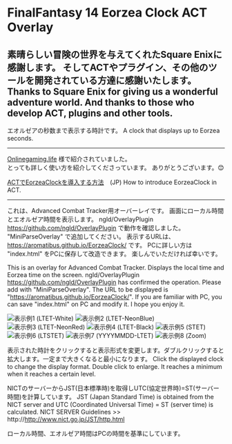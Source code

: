 # FinalFantasy 14 Eorzea Clock ACT Overlay

素晴らしい冒険の世界を与えてくれたSquare Enixに感謝します。
そしてACTやプラグイン、その他のツールを開発されている方達に感謝いたします。
Thanks to Square Enix for giving us a wonderful adventure world.
And thanks to those who develop ACT, plugins and other tools.
---
エオルゼアの秒数まで表示する時計です。
A clock that displays up to Eorzea seconds.

---
[Onlinegaming.life](https://onlinegaming.life/) 様で紹介されていました。  
とっても詳しく使い方を紹介してくださっています。
ありがとうございます。&#x1f60a;

[ACTでEorzeaClockを導入する方法](https://onlinegaming.life/ff14/eorzeaclock/)　(JP) How to introduce EorzeaClock in ACT.

---

これは、Advanced Combat Tracker用オーバーレイです。
画面にローカル時間とエオルゼア時間を表示します。
ngld/OverlayPlugin https://github.com/ngld/OverlayPlugin で動作を確認しました。
"MiniParseOverlay" で追加してください。
表示するURLは、https://aromatibus.github.io/EorzeaClock/ です。
PCに詳しい方は "index.html" をPCに保存して改造できます。
楽しんでいただければ幸いです。

This is an overlay for Advanced Combat Tracker.
Displays the local time and Eorzea time on the screen.
ngld/OverlayPlugin https://github.com/ngld/OverlayPlugin has confirmed the operation.
Please add with "MiniParseOverlay".
The URL to be displayed is "https://aromatibus.github.io/EorzeaClock/".
If you are familiar with PC, you can save "index.html" on PC and modify it.
I hope you enjoy it.

![表示例1 (LTET-White)](https://user-images.githubusercontent.com/54123288/74087730-75503600-4ad2-11ea-9f67-bc2332726bd2.png)
![表示例2 (LTET-NeonBlue)](https://user-images.githubusercontent.com/54123288/74087731-75e8cc80-4ad2-11ea-86c1-0785a92ec943.png)
![表示例3 (LTET-NeonRed)](https://user-images.githubusercontent.com/54123288/74087732-76816300-4ad2-11ea-9dc8-0449bd92aebe.png)
![表示例4 (LTET-Black)](https://user-images.githubusercontent.com/54123288/74087734-7719f980-4ad2-11ea-9810-0814f1ecbe5f.png)
![表示例5 (STET)](https://user-images.githubusercontent.com/54123288/74087735-7719f980-4ad2-11ea-9c48-367ffc593cd8.png)
![表示例6 (LTSTET)](https://user-images.githubusercontent.com/54123288/74087736-77b29000-4ad2-11ea-8da5-6ea538bf00df.png)
![表示例7 (YYYYMMDD-LTET)](https://user-images.githubusercontent.com/54123288/74087737-77b29000-4ad2-11ea-8b31-86927c3df99f.png)
![表示例8 (Zoom)](https://user-images.githubusercontent.com/54123288/74087738-784b2680-4ad2-11ea-8e56-649f71b0556e.png)

表示された時計をクリックすると表示形式を変更します。ダブルクリックすると拡大します。一定まで大きくなると最小になります。
Click the displayed clock to change the display format. Double click to enlarge. It reaches a minimum when it reaches a certain level.

NICTのサーバーからJST(日本標準時)を取得しUTC(協定世界時)=ST(サーバー時間)を計算しています。
JST (Japan Standard Time) is obtained from the NICT server and UTC (Coordinated Universal Time) = ST (server time) is calculated.
NICT SERVER Guidelines >> http://http://www.nict.go.jp/JST/http.html

ローカル時間、エオルゼア時間はPCの時間を基準にしています。
